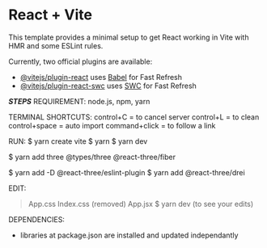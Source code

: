 # React + Vite

This template provides a minimal setup to get React working in Vite with HMR and some ESLint rules.

Currently, two official plugins are available:

- [@vitejs/plugin-react](https://github.com/vitejs/vite-plugin-react/blob/main/packages/plugin-react/README.md) uses [Babel](https://babeljs.io/) for Fast Refresh
- [@vitejs/plugin-react-swc](https://github.com/vitejs/vite-plugin-react-swc) uses [SWC](https://swc.rs/) for Fast Refresh

**_STEPS_**
REQUIREMENT: node.js, npm, yarn

TERMINAL SHORTCUTS:
control+C = to cancel server
control+L = to clean
control+space = auto import
command+click = to follow a link

RUN:
$ yarn create vite
$ yarn
$ yarn dev

$ yarn add three @types/three @react-three/fiber

$ yarn add -D @react-three/eslint-plugin
$ yarn add @react-three/drei


EDIT:

> App.css
> Index.css (removed)
> App.jsx
> $ yarn dev (to see your edits)

DEPENDENCIES:
* libraries at package.json are installed and updated independantly


